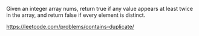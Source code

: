 Given an integer array nums, return true if any value appears at least twice in the array, and return false if every element is distinct.

https://leetcode.com/problems/contains-duplicate/